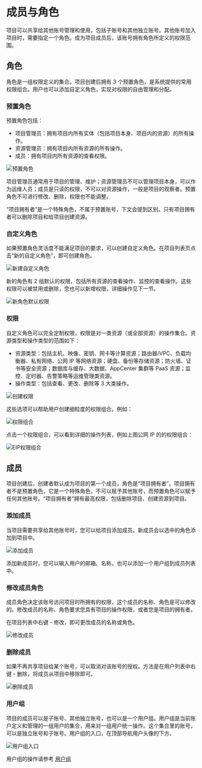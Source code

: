 ---
---

# 成员与角色

项目可以共享给其他账号管理和使用，包括子账号和其他独立账号。其他账号加入项目时，需要指定一个角色。成为项目成员后，该账号拥有角色所定义的权限范围。

## 角色

角色是一组权限定义的集合。项目创建后拥有 3 个预置角色，是系统提供的常用权限组合。用户也可以添加自定义角色，实现对权限的自由管理和分配。

### 预置角色

预置角色包括：

* 项目管理员：拥有项目内所有实体（包括项目本身、项目内的资源）的所有操作。
* 资源管理员：拥有项目内所有资源的所有操作。
* 成员：拥有项目内所有资源的查看权限。

![预置角色](_images/default-roles.png)

项目管理员通常用于项目的管理、维护；资源管理员不可以管理项目本身，可以作为运维人员；成员是只读的权限，不可以对资源操作，一般是项目的观察者。预置角色不可进行修改、删除，权限也不能调整。

“项目拥有者”是一个特殊角色，不属于预置账号，下文会提到区别。只有项目拥有者可以删除项目和给项目创建资源。

### 自定义角色

如果预置角色灵活度不能满足项目的要求，可以创建自定义角色。在项目列表页点击“新的自定义角色”，即可创建角色。

![新建自定义角色](_images/create-role.png)

新的角色有 2 组默认的权限，包括所有资源的查看操作、监控的查看操作。这些权限可以被禁用或删除，您也可以新增权限，详细操作见下一节。

![新角色默认权限](_images/default-auth.png)

### 权限

自定义角色可以完全定制权限，权限是对一类资源（或全部资源）的操作集合。资源类型和操作类型的范围如下：

* 资源类型：包括主机、映像、密钥、网卡等计算资源；路由器/VPC、负载均衡器、私有网络、公网 IP 等网络资源；硬盘、备份等存储资源；防火墙、证书等安全资源；数据库与缓存、大数据、AppCenter 集群等 PaaS 资源；监控、定时器、告警策略等运维管理类资源。
* 操作类型：包括查看、更改、删除等 3 大类操作。

![创建权限](_images/create-auth.png)

这些选项可以帮助用户创建细粒度的权限组合。例如：

![权限组合](_images/auth-group.png)

点击一个权限组合，可以看到详细的操作列表，例如上图公网 IP 的的权限组合：

![EIP权限组合](_images/eip-auths.png)

## 成员

项目创建后，创建者默认成为项目的第一个成员，角色是“项目拥有者”。项目拥有者不是预置角色，它是一个特殊角色，不可以赋予其他账号，而预置角色可以赋予任何其他账号。“项目拥有者”拥有最高权限，包括删除项目、创建资源到项目。

### 添加成员

当项目需要共享给其他账号时，您可以给项目添加成员。新成员会以选中的角色添加到项目中。

![添加成员](_images/add-members.png)

添加新成员时，您可以输入用户的邮箱、名称，也可以添加一个用户组到成员列表中。

### 修改成员角色

成员角色决定该账号访问项目时所拥有的权限，这个成员的名称、角色是可以修改的。修改成员的名称、角色要求您具有项目的操作权限，或者您是项目的拥有者。

在项目列表中右键 - 修改，即可更改成员的名称或角色。

![修改成员](_images/modify-member.png)

### 删除成员

如果不再共享项目给某个账号，可以取消对该账号的授权。方法是在用户列表中右键 - 删除，将成员从项目中移除即可。

![删除成员](_images/delete-member.png)

### 用户组

项目的成员可以是子账号、其他独立账号，也可以是一个用户组。用户组是当前账户定义和管理的一组用户的集合，用来对一组用户统一操作。这个集合里的账号，可以是独立账号和子账号。用户组的入口，在顶部导航用户头像的下方。

![用户组入口](_images/user-group-entry.png)

用户组的操作请参考 [用户组](../security/resource_group.html#%E7%94%A8%E6%88%B7%E7%BB%84)
